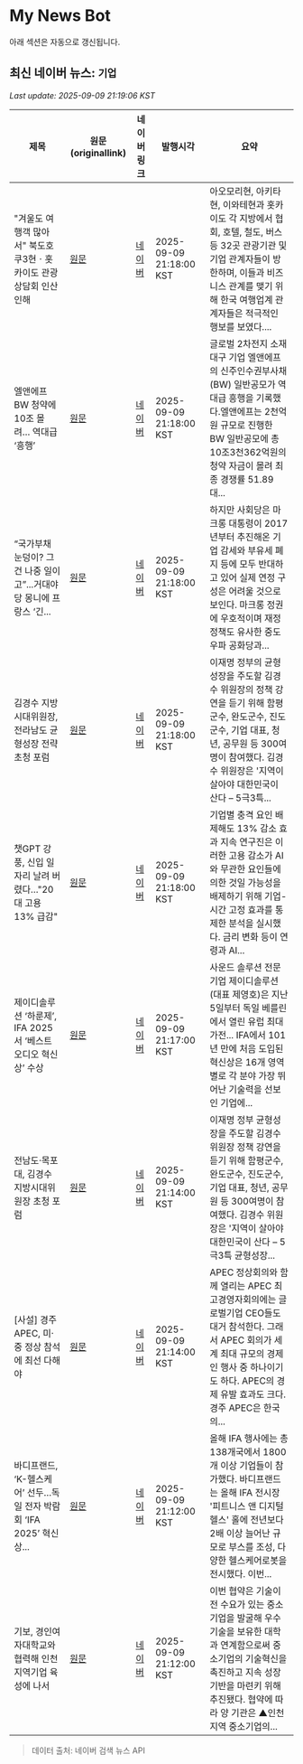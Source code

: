 # My News Bot

아래 섹션은 자동으로 갱신됩니다.

<!-- NEWS:START -->
## 최신 네이버 뉴스: `기업`
_Last update: 2025-09-09 21:19:06 KST_

| 제목 | 원문(originallink) | 네이버 링크 | 발행시각 | 요약 |
|---|---|---|---|---|
| "겨울도 여행객 많아서" 북도호쿠3현ㆍ홋카이도 관광상담회 인산인해 | [원문](http://www.ttlnews.com/news/articleView.html?idxno=3028940) | [네이버](http://www.ttlnews.com/news/articleView.html?idxno=3028940) | 2025-09-09 21:18:00 KST | 아오모리현, 아키타현, 이와테현과 홋카이도 각 지방에서 협회, 호텔, 철도, 버스 등 32곳 관광기관 및 기업 관계자들이 방한하며, 이들과 비즈니스 관계를 맺기 위해 한국 여행업계 관계자들은 적극적인 행보를 보였다.... |
| 엘앤에프 BW 청약에 10조 몰려… 역대급 ‘흥행’ | [원문](https://www.yeongnam.com/web/view.php?key=20250909020534837) | [네이버](https://www.yeongnam.com/web/view.php?key=20250909020534837) | 2025-09-09 21:18:00 KST | 글로벌 2차전지 소재 대구 기업 엘앤에프의 신주인수권부사채(BW) 일반공모가 역대급 흥행을 기록했다.엘앤에프는 2천억원 규모로 진행한 BW 일반공모에 총 10조3천362억원의 청약 자금이 몰려 최종 경쟁률 51.89대... |
| “국가부채 눈덩이? 그건 나중 일이고”...거대야당 몽니에 프랑스 ‘긴... | [원문](https://www.mk.co.kr/article/11415358) | [네이버](https://n.news.naver.com/mnews/article/009/0005555879?sid=104) | 2025-09-09 21:18:00 KST | 하지만 사회당은 마크롱 대통령이 2017년부터 추진해온 기업 감세와 부유세 폐지 등에 모두 반대하고 있어 실제 연정 구성은 어려울 것으로 보인다. 마크롱 정권에 우호적이며 재정 정책도 유사한 중도 우파 공화당과... |
| 김경수 지방시대위원장, 전라남도 균형성장 전략 초청 포럼 | [원문](https://www.dailysportshankook.co.kr/news/articleView.html?idxno=413961) | [네이버](https://www.dailysportshankook.co.kr/news/articleView.html?idxno=413961) | 2025-09-09 21:18:00 KST | 이재명 정부의 균형성장을 주도할 김경수 위원장의 정책 강연을 듣기 위해 함평군수, 완도군수, 진도군수, 기업 대표, 청년, 공무원 등 300여 명이 참여했다. 김경수 위원장은 '지역이 살아야 대한민국이 산다 – 5극3특... |
| 챗GPT 강풍, 신입 일자리 날려 버렸다…"20대 고용 13% 급감" | [원문](https://zdnet.co.kr/view/?no=20250909211714) | [네이버](https://n.news.naver.com/mnews/article/092/0002389718?sid=105) | 2025-09-09 21:18:00 KST | 기업별 충격 요인 배제해도 13% 감소 효과 지속 연구진은 이러한 고용 감소가 AI와 무관한 요인들에 의한 것일 가능성을 배제하기 위해 기업-시간 고정 효과를 통제한 분석을 실시했다. 금리 변화 등이 연령과 AI... |
| 제이디솔루션 ‘하룬제’, IFA 2025서 ‘베스트 오디오 혁신상’ 수상 | [원문](https://www.chosun.com/economy/economy_general/2025/09/09/B67B45E73ZGBZN7ENH3ZKQXAY4/?utm_source=naver&utm_medium=referral&utm_campaign=naver-news) | [네이버](https://n.news.naver.com/mnews/article/023/0003928193?sid=101) | 2025-09-09 21:17:00 KST | 사운드 솔루션 전문 기업 제이디솔루션(대표 제영호)은 지난 5일부터 독일 베를린에서 열린 유럽 최대 가전... IFA에서 101년 만에 처음 도입된 혁신상은 16개 영역별로 각 분야 가장 뛰어난 기술력을 선보인 기업에... |
| 전남도·목포대, 김경수 지방시대위원장 초청 포럼 | [원문](http://www.hansbiz.co.kr/news/articleView.html?idxno=775157) | [네이버](http://www.hansbiz.co.kr/news/articleView.html?idxno=775157) | 2025-09-09 21:14:00 KST | 이재명 정부 균형성장을 주도할 김경수 위원장 정책 강연을 듣기 위해 함평군수, 완도군수, 진도군수, 기업 대표, 청년, 공무원 등 300여명이 참여했다. 김경수 위원장은 '지역이 살아야 대한민국이 산다 – 5극3특 균형성장... |
| [사설] 경주 APEC, 미·중 정상 참석에 최선 다해야 | [원문](https://www.idaegu.co.kr/news/articleView.html?idxno=522700) | [네이버](https://www.idaegu.co.kr/news/articleView.html?idxno=522700) | 2025-09-09 21:14:00 KST | APEC 정상회의와 함께 열리는 APEC 최고경영자회의에는 글로벌기업 CEO들도 대거 참석한다. 그래서 APEC 회의가 세계 최대 규모의 경제인 행사 중 하나이기도 하다. APEC의 경제 유발 효과도 크다. 경주 APEC은 한국의... |
| 바디프랜드, ‘K-헬스케어’ 선두…독일 전자 박람회 ‘IFA 2025’ 혁신상... | [원문](https://www.dailyt.co.kr/newsView/dlt202509090009) | [네이버](https://www.dailyt.co.kr/newsView/dlt202509090009) | 2025-09-09 21:12:00 KST | 올해 IFA 행사에는 총 138개국에서 1800개 이상 기업들이 참가했다. 바디프랜드는 올해 IFA 전시장 '피트니스 앤 디지털 헬스' 홀에 전년보다 2배 이상 늘어난 규모로 부스를 조성, 다양한 헬스케어로봇을 전시했다. 이번... |
| 기보, 경인여자대학교와 협력해 인천지역기업 육성에 나서 | [원문](https://www.newscj.com/news/articleView.html?idxno=3315891) | [네이버](https://www.newscj.com/news/articleView.html?idxno=3315891) | 2025-09-09 21:12:00 KST | 이번 협약은 기술이전 수요가 있는 중소기업을 발굴해 우수기술을 보유한 대학과 연계함으로써 중소기업의 기술혁신을 촉진하고 지속 성장기반을 마련키 위해 추진됐다. 협약에 따라 양 기관은 ▲인천지역 중소기업의... |

> 데이터 출처: 네이버 검색 뉴스 API
<!-- NEWS:END -->
